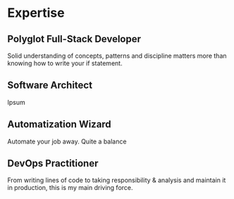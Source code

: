 # Expertise

## Polyglot Full-Stack Developer

Solid understanding of concepts, patterns and discipline matters more than knowing how to write your if statement.

## Software Architect

Ipsum

## Automatization Wizard

Automate your job away. Quite a balance

## DevOps Practitioner

From writing lines of code to taking responsibility & analysis and maintain it in production, this is my main driving force.
